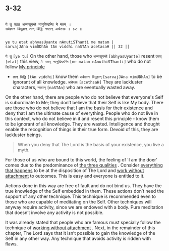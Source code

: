 ## 3-32


```shloka-sa

ये तु एतत् अभ्यसूयन्ते नानुतिष्ठन्ति मे मतम् ।
सर्वज्ञान विमूढान् तान् विद्धि नष्टान् अचेतसः ॥ ३२ ॥

```
```shloka-sa-hk

ye tu etat abhyasUyante nAnutiSThanti me matam |
sarvajJAna vimUDhAn tAn viddhi naSTAn acetasaH || 32 ||

```
`ये तु` `[ye tu]` On the other hand, those who `अभ्यसूयन्ते` `[abhyasUyante]` resent `एतत्` `[etat]` this view, `मे मतम् नानुथिष्ठन्ति` `[me matam nAnuthiSThanti]` who do not follow 
[My principle](principle_of_the_lord)
 - `तान् विद्धि` `[tAn viddhi]` know them `सर्वज्ञान विमूढान्` `[sarvajJAna vimUDhAn]` to be ignorant of all knowledge. `अचेथ्सः` `[acethsaH]` They are lackluster characters, `नष्टान्` `[naSTAn]` who are eventually wasted away.

On the other hand, there are people who do not believe that everyone's Self is subordinate to Me; they don’t believe that their Self is like My body. There are those who do not believe that I am the basis for their existence and deny that I am the ultimate cause of everything. People who do not live in this context, who do not believe in it and resent this principle - know them to be ignorant of all knowledge. They are wasted. Intelligence and thought enable the recognition of things in their true form. Devoid of this, they are lackluster beings.



<a name='applnote_66'></a>
> When you deny that The Lord is the basis of your existence, you live a myth.



For those of us who are bound to this world, the feeling of 'I am the doer' comes due to the predominance of 
[the three qualities](satva_rajas_tamas)
. Consider 
[everything that happens](actions_and_happenings)
 to be at the disposition of The Lord and 
[work without attachment](karmayOga_a_defn)
 to outcomes. This is easy and everyone is entitled to it. 

Actions done in this way are free of fault and do not bind us. They have the true knowledge of the Self embedded in them. These actions don’t need the support of any other technique. This technique is recommended even to those who are capable of meditating on the Self. Other techniques will anyway require activity, since we are endowed with a body. Pure meditation that doesn’t involve any activity is not possible.

It was already stated that people who are famous must specially follow the technique of 
[working without attachment](karmayOga_a_defn)
. Next, in the remainder of this chapter, The Lord says that it isn’t possible to gain the knowledge of the Self in any other way. Any technique that avoids activity is ridden with flaws.


